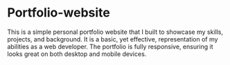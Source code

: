# Portfolio-website
This is a simple personal portfolio website that I built to showcase my skills, projects, and background. It is a basic, yet effective, representation of my abilities as a web developer. The portfolio is fully responsive, ensuring it looks great on both desktop and mobile devices.
